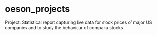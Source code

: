 # oeson_projects
Project: Statistical report capturing live data for stock prices of major US companies and to study the behaviour of companu stocks
